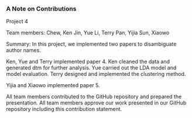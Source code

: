 ### A Note on Contributions

Project 4

Team members: 
Chew, Ken
Jin, Yue
Li, Terry
Pan, Yijia
Sun, Xiaowo

Summary: In this project, we implemented two papers to disambiguate author names. 

Ken, Yue and Terry implemented paper 4. Ken cleaned the data and generated dtm for further analysis. Yue carried out the LDA model and model evaluation. Terry designed and implemented the clustering method. 

Yijia and Xiaowo implemented paper 5. 

All team members contributed to the GitHub repository and prepared the presentation. All team members approve our work presented in our GitHub repository including this contribution statement.

